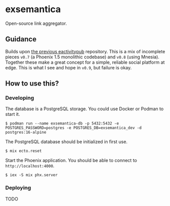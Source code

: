 # exsemantica

Open-source link aggregator.

## Guidance

Builds upon [the previous eactivitypub][eactivitypub] repository.
This is a mix of incomplete pieces `v0.7` (a Phoenix 1.5 monolithic codebase) and `v0.8` (using Mnesia).
Together these make a great concept for a simple, reliable social platform at edge.
This is what I see and hope in `v0.9`, but failure is okay.

## How to use this?

### Developing

The database is a PostgreSQL storage. You could use Docker or Podman to start it.

```shell
$ podman run --name exsemantica-db -p 5432:5432 -e POSTGRES_PASSWORD=postgres -e POSTGRES_DB=exsemantica_dev -d postgres:16-alpine
```

The PostgreSQL database should be initialized in first use.

```shell
$ mix ecto.reset
```

Start the Phoenix application. You should be able to connect to `http://localhost:4000`.
```shell
$ iex -S mix phx.server
```

### Deploying

TODO

[eactivitypub]: https://github.com/Chlorophytus/eactivitypub-legacy-0.2
